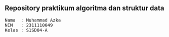 ## Repository praktikum algoritma dan struktur data

<pre>
Nama  : Muhammad Azka
NIM   : 2311110049
Kelas : S1SD04-A
</pre>
